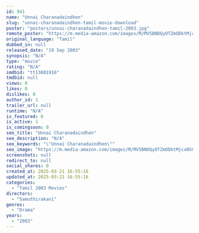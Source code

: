 ```yaml
---
id: 941
name: "Unnai Charanadaindhen"
slug: "unnai-charanadaindhen-tamil-movie-download"
poster: "posters/unnai-charanadaindhen-tamil-2003.jpg"
remote_poster: "https://m.media-amazon.com/images/M/MV5BNDQyOTZmODktMjcxNS00YmJkLWEyMGEtN2E3NGZhMWQ5NTAwXkEyXkFqcGc@._V1_SX300.jpg"
original_language: "Tamil"
dubbed_in: null
released_date: "19 Sep 2003"
synopsis: "N/A"
type: "movie"
rating: "N/A"
imdbid: "tt13801916"
tmdbid: null
views: 0
likes: 0
dislikes: 0
author_id: 1
trailer_url: null
runtime: "N/A"
is_featured: 0
is_active: 1
is_comingsoon: 0
seo_title: "Unnai Charanadaindhen"
seo_description: "N/A"
seo_keywords: "\"Unnai Charanadaindhen\""
seo_image: "https://m.media-amazon.com/images/M/MV5BNDQyOTZmODktMjcxNS00YmJkLWEyMGEtN2E3NGZhMWQ5NTAwXkEyXkFqcGc@._V1_SX300.jpg"
screenshots: null
redirect_to: null
social_shares: 0
created_at: 2025-03-21 16:55:16
updated_at: 2025-03-21 16:55:16
categories:
  - "Tamil 2003 Movies"
directors:
  - "Samuthirakani"
genres:
  - "Drama"
years:
  - "2003"
---
```


